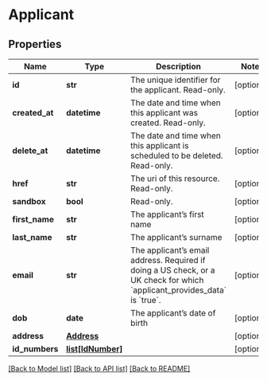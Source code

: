 # Applicant

## Properties
Name | Type | Description | Notes
------------ | ------------- | ------------- | -------------
**id** | **str** | The unique identifier for the applicant. Read-only. | [optional] 
**created_at** | **datetime** | The date and time when this applicant was created. Read-only. | [optional] 
**delete_at** | **datetime** | The date and time when this applicant is scheduled to be deleted. Read-only. | [optional] 
**href** | **str** | The uri of this resource. Read-only. | [optional] 
**sandbox** | **bool** | Read-only. | [optional] 
**first_name** | **str** | The applicant’s first name | [optional] 
**last_name** | **str** | The applicant’s surname | [optional] 
**email** | **str** | The applicant’s email address. Required if doing a US check, or a UK check for which &#x60;applicant_provides_data&#x60; is &#x60;true&#x60;. | [optional] 
**dob** | **date** | The applicant’s date of birth | [optional] 
**address** | [**Address**](Address.md) |  | [optional] 
**id_numbers** | [**list[IdNumber]**](IdNumber.md) |  | [optional] 

[[Back to Model list]](../README.md#documentation-for-models) [[Back to API list]](../README.md#documentation-for-api-endpoints) [[Back to README]](../README.md)


